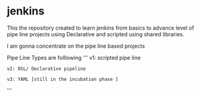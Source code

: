 # jenkins

This the repository created to learn jenkins from basics to advance level of pipe line projects using Declarative and scripted using shared libraries. 

I am gonna concentrate on the pipe line based projects

Pipe Line Types are folllowing 
'''
    v1: scripted pipe line 

    v2: DSL/ Declarative pipeline 

    v3: YAML [still in the incubation phase ]
'''
